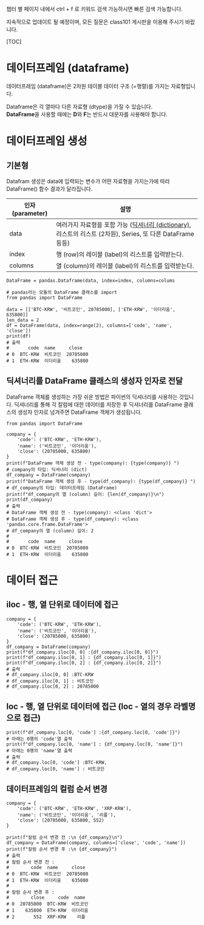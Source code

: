 챕터 별 페이지 내에서 ctrl + f 로 키워드 검색 가능하시면 빠른 검색 가능합니다. 

지속적으로 업데이트 될 예정이며, 모든 질문은 class101 게시판을 이용해 주시기 바랍니다. 

[TOC] 
  
# 데이터프레임 (dataframe)
데이터프레임 (dataframe)은 2차원 테이블 데이터 구조 (=행렬)를 가지는 자료형입니다.  

Dataframe은 각 열마다 다른 자료형 (dtype)을 가질 수 있습니다.  
**DataFrame**을 사용할 때에는 **D**와 **F**는 반드시 대문자를 사용해야 합니다.

# 데이터프레임 생성
## 기본형
Datafram 생성은 data에 입력되는 변수가 어떤 자료형을 가지는가에 따라 DataFrame() 함수 결과가 달라집니다. 

| 인자 (parameter) | 설명 | 
| -------- | -------- | 
| data     | 여러가지 자료형을 포함 가능 ([딕셔너리 (dictionary)](https://wikidocs.net/104376), 리스트의 리스트 (2차원), Series, 또 다른 DataFrame 등등)     | 
| index     | 행 (row)의 레이블 (label)의 리스트를 입력받는다.     | 
| columns     | 열 (column)의 레이블 (label)의 리스트를 입력받는다.     | 

`DataFrame = pandas.Dataframe(data, index=index, columns=colums`    

```{.python}
# pandas라는 모듈의 DataFrame 클래스를 import
from pandas import DataFrame

data = [['BTC-KRW', '비트코인', 20785000], ['ETH-KRW', '이더리움', 635800]]
len_data = 2
df = DataFrame(data, index=range(2), columns=['code', 'name', 'close'])
print(df)
# 출력
#       code  name     close
# 0  BTC-KRW  비트코인  20785000
# 1  ETH-KRW  이더리움    635800
```


## 딕셔너리를 DataFrame 클래스의 생성자 인자로 전달 

DataFrame 객체를 생성하는 가장 쉬운 방법은 파이썬의 딕셔너리를 사용하는 것입니다. 딕셔너리를 통해 각 칼럼에 대한 데이터를 저장한 후 딕셔너리를 DataFrame 클래스의 생성자 인자로 넘겨주면 DataFrame 객체가 생성됩니다.


```{.python}
from pandas import DataFrame

company = {
    'code': ('BTC-KRW', 'ETH-KRW'),
    'name': ('비트코인', '이더리움'),
    'close': (20785000, 635800)
}
print(f"DataFrame 객체 생성 전 - type(company): {type(company)} ")           # company의 타입: 딕셔너리 (dict)
df_company = DataFrame(company)
print(f"DataFrame 객체 생성 후 - type(df_company): {type(df_company)} ")     # df_company의 타입: 데이터프레임 (DataFrame)
print(f"df_company의 열 (column) 길이: {len(df_company)}\n")
print(df_company)
# 출력
# DataFrame 객체 생성 전 - type(company): <class 'dict'>
# DataFrame 객체 생성 후 - type(df_company): <class 'pandas.core.frame.DataFrame'>
# df_company의 열 (column) 길이: 2
# 
#       code  name     close
# 0  BTC-KRW  비트코인  20785000
# 1  ETH-KRW  이더리움    635800
```

# 데이터 접근
## iloc - 행, 열 단위로 데이터에 접근

```{.python}
company = {
    'code': ('BTC-KRW', 'ETH-KRW'),
    'name': ('비트코인', '이더리움'),
    'close': (20785000, 635800)
}
df_company = DataFrame(company)
print(f"df_company.iloc[0, 0] :{df_company.iloc[0, 0]}")
print(f"df_company.iloc[0, 1] : {df_company.iloc[0, 1]}")
print(f"df_company.iloc[0, 2] : {df_company.iloc[0, 2]}")
# 출력
# df_company.iloc[0, 0] :BTC-KRW
# df_company.iloc[0, 1] : 비트코인
# df_company.iloc[0, 2] : 20785000
```
## loc - 행, 열 단위로 데이터에 접근 (loc - 열의 경우 라벨명으로 접근)

```{.python}
print(f"df_company.loc[0, 'code'] :{df_company.loc[0, 'code']}")        # 아래는 0행의 'code'열 출력
print(f"df_company.loc[0, 'name'] : {df_company.loc[0, 'name']}")       # 아래는 0행의 'name'열 출력
# 출력
# df_company.loc[0, 'code'] :BTC-KRW,
# df_company.loc[0, 'name'] : 비트코인
```


## 데이터프레임의 컬럼 순서 변경

```{.python}
company = {
    'code': ('BTC-KRW', 'ETH-KRW', 'XRP-KRW'),
    'name': ('비트코인', '이더리움', '리플'),
    'close': (20785000, 635800, 552)
}

print(f"칼럼 순서 변경 전 :\n {df_company}\n")
df_company = DataFrame(company, columns=['close', 'code', 'name'])
print(f"칼럼 순서 변경 후 :\n {df_company}")
# 출력
# 칼럼 순서 변경 전 :
#        code  name     close
# 0  BTC-KRW  비트코인  20785000
# 1  ETH-KRW  이더리움    635800
# 
# 칼럼 순서 변경 후 :
#        close     code  name
# 0  20785000  BTC-KRW  비트코인
# 1    635800  ETH-KRW  이더리움
# 2       552  XRP-KRW    리플
```

